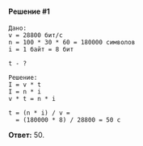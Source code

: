 #### Решение #1
```
Дано:
v = 28800 бит/с
n = 100 * 30 * 60 = 180000 символов
i = 1 байт = 8 бит

t - ?

Решение:
I = v * t
I = n * i
v * t = n * i

t = (n * i) / v =
  = (180000 * 8) / 28800 = 50 с
```

**Ответ:** 50.
